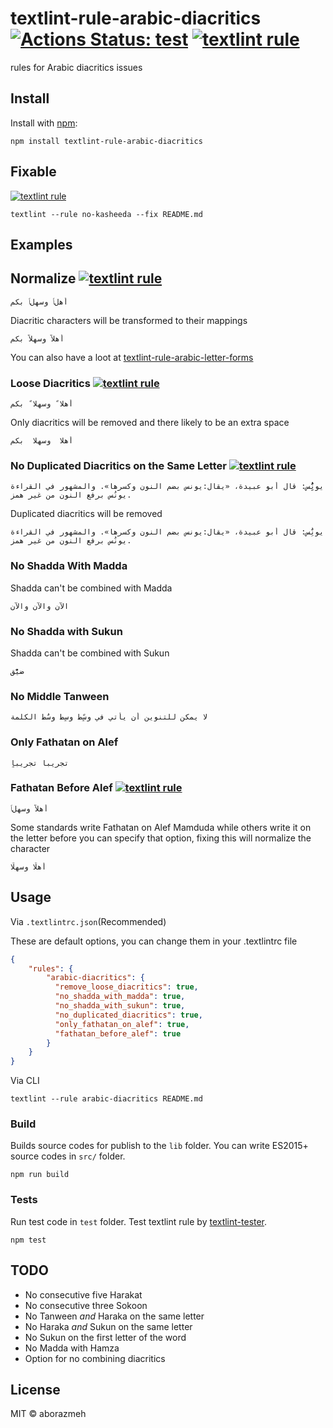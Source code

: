 # textlint-rule-arabic-diacritics [![Actions Status: test](https://github.com/aborazmeh/textlint-rule-arabic-diacritics/workflows/test/badge.svg)](https://github.com/aborazmeh/textlint-rule-arabic-diacritics/actions?query=workflow%3A"test") [![textlint rule](https://img.shields.io/badge/textlint-fixable-green.svg?style=social)](https://textlint.github.io/)

rules for Arabic diacritics issues

## Install

Install with [npm](https://www.npmjs.com/):

    npm install textlint-rule-arabic-diacritics

## Fixable

[![textlint rule](https://img.shields.io/badge/textlint-fixable-green.svg?style=social)](https://textlint.github.io/) 

```
textlint --rule no-kasheeda --fix README.md
```

## Examples

## Normalize [![textlint rule](https://img.shields.io/badge/textlint-fixable-green.svg)](https://textlint.github.io/)

    أهلﴼ وسهلﴼ بكم

Diacritic characters will be transformed to their mappings

    أهلاً وسهلاً بكم

You can also have a loot at [textlint-rule-arabic-letter-forms](https://github.com/aborazmeh/textlint-rule-arabic-letter-forms)

### Loose Diacritics [![textlint rule](https://img.shields.io/badge/textlint-fixable-green.svg)](https://textlint.github.io/)


    أهلا ً وسهلا ً بكم

Only diacritics will be removed and there likely to be an extra space

    أهلا  وسهلا  بكم

### No Duplicated Diacritics on the Same Letter [![textlint rule](https://img.shields.io/badge/textlint-fixable-green.svg)](https://textlint.github.io/)

    يونََُُِِس: قال أبو عبيدة، «يقال:يونس بضم النون وكسرها». والمشهور في القراءة يونُس برفع النون من غير همز.

Duplicated diacritics will be removed

    يونَُِس: قال أبو عبيدة، «يقال:يونس بضم النون وكسرها». والمشهور في القراءة يونُس برفع النون من غير همز.

### No Shadda With Madda

Shadda can't be combined with Madda

    الآّن والآّن والآّن

### No Shadda with Sukun

Shadda can't be combined with Sukun

    ضيّْق

### No Middle Tanween

    لا يمكن للتنوين أن يأتي في وسًٍط وسٍط وسٌط الكلمة

### Only Fathatan on Alef

    تجريباٌ تجريباٍ

### Fathatan Before Alef [![textlint rule](https://img.shields.io/badge/textlint-fixable-green.svg)](https://textlint.github.io/)

    أهلاً وسهلﴼ

Some standards write Fathatan on Alef Mamduda while others write it on the letter before
you can specify that option, fixing this will normalize the character

    أهلًا وسهلًا

## Usage

Via `.textlintrc.json`(Recommended)

These are default options, you can change them in your .textlintrc file

```json
{
    "rules": {
        "arabic-diacritics": {
          "remove_loose_diacritics": true,
          "no_shadda_with_madda": true,
          "no_shadda_with_sukun": true,
          "no_duplicated_diacritics": true,
          "only_fathatan_on_alef": true,
          "fathatan_before_alef": true
        }
    }
}
```

Via CLI

```
textlint --rule arabic-diacritics README.md
```

### Build

Builds source codes for publish to the `lib` folder.
You can write ES2015+ source codes in `src/` folder.

    npm run build

### Tests

Run test code in `test` folder.
Test textlint rule by [textlint-tester](https://github.com/textlint/textlint-tester).

    npm test

## TODO

- No consecutive five Harakat 
- No consecutive three Sokoon
- No Tanween *and* Haraka on the same letter
- No Haraka *and* Sukun on the same letter
- No Sukun on the first letter of the word
- No Madda with Hamza
- Option for no combining diacritics

## License

MIT © aborazmeh
